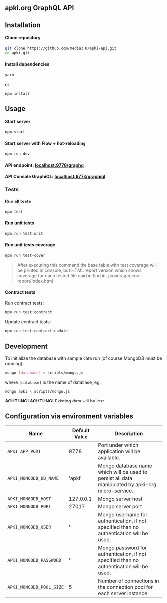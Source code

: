 ## apki.org GraphQL API

## Installation

#### Clone repository

```bash
git clone https://github.com/media3-0/apki-api.git
cd apki-git
```

#### Install dependencies

```bash
yarn
``` 
or
```bash
npm install
``` 

## Usage

#### Start server
```bash
npm start
```

#### Start server with Flow + hot-reloading
```bash
npm run dev
```

#### API endpoint: [localhost:9778/graphql](http://localhost:9778/graphql)
#### API Console GraphiQL: [localhost:9778/graphiql](http://localhost:9778/graphiql)

### Tests

#### Run all tests
```bash
npm test
```

#### Run unit tests
```bash
npm run test:unit
```

#### Run unit tests coverage
```bash
npm run test-cover
```
>After executing this command the base table with test coverage will be printed in console, but
>HTML report version which shows coverage for each tested file can be find in ./coverage/lcov-report/index.html 

#### Contract tests

Run contract tests:
```bash
npm run test:contract
```

Update contract tests:
```bash
npm run test:contract:update
```

## Development

To initialize the database with sample data run (of course MongoDB must be running):
```bash
mongo [database] < scripts/mongo.js
```
where `[database]` is the name of database, eg.
```bash
mongo apki < scripts/mongo.js
```
**ACHTUNG! ACHTUNG!** Existing data will be lost

## Configuration via environment variables
Name  | Default Value | Description
------|---------------|-------------
`APKI_APP_PORT` | 9778 | Port under which application will be available.
`APKI_MONGODB_DB_NAME` | 'apki' | Mongo database name which will be used to persist all data manipulated by apki-org micro-service.
`APKI_MONGODB_HOST` | 127.0.0.1 | Mongo server host
`APKI_MONGODB_PORT` | 27017 | Mongo server port
`APKI_MONGODB_USER` | '' | Mongo username for authentication, if not specified than no authentication will be used.
`APKI_MONGODB_PASSWORD` | '' | Mongo password for authentication, if not specified than no authentication will be used.
`APKI_MONGODB_POOL_SIZE` | 5 | Number of connections in the connection pool for each server instance
